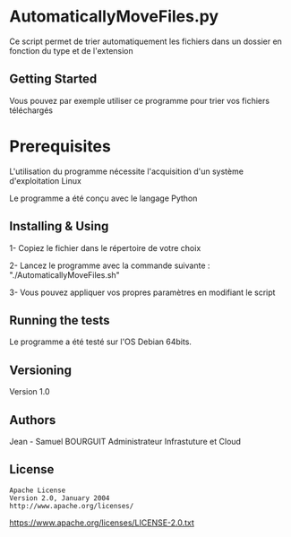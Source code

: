 # AutomaticallyMoveFiles.py
Ce script permet de trier automatiquement les fichiers dans un dossier en fonction du type et de l'extension 

## Getting Started
Vous pouvez par exemple utiliser ce programme pour trier vos fichiers téléchargés

# Prerequisites
L'utilisation du programme nécessite l'acquisition d'un système d'exploitation Linux

Le programme a été conçu avec le langage Python

## Installing & Using
1- Copiez le fichier dans le répertoire de votre choix

2- Lancez le programme avec la commande suivante : "./AutomaticallyMoveFiles.sh"

3- Vous pouvez appliquer vos propres paramètres en modifiant le script

## Running the tests
Le programme a été testé sur l'OS Debian 64bits.

## Versioning
Version 1.0 

## Authors
Jean - Samuel BOURGUIT
Administrateur Infrastuture et Cloud
## License
    Apache License
    Version 2.0, January 2004
    http://www.apache.org/licenses/
https://www.apache.org/licenses/LICENSE-2.0.txt
